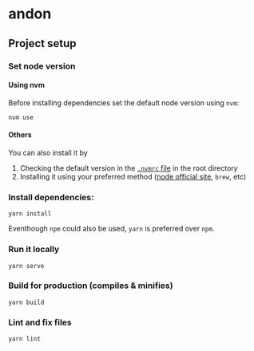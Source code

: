 # andon

## Project setup
### Set node version
#### Using nvm
Before installing dependencies set the default node version using `nvm`:
```
nvm use
```
#### Others
You can also install it by
1. Checking the default version in the [`.nvmrc` file](https://github.com/o-gtech/andon/blob/master/.nvmrc) in the root directory
2. Installing it using your preferred method ([node official site](https://nodejs.org), `brew`, etc)

### Install dependencies:
```
yarn install
```
Eventhough `npm` could also be used, `yarn` is preferred over `npm`.

### Run it locally
```
yarn serve
```

### Build for production (compiles & minifies)
```
yarn build
```

### Lint and fix files
```
yarn lint
```
